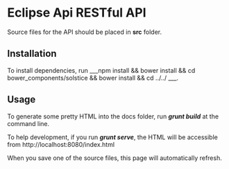# Eclipse Api RESTful API
Source files for the API should be placed in __src__ folder.

## Installation
To install dependencies, run ___npm install && bower install && cd bower_components/solstice && bower install && cd ../../ ___.

## Usage
To generate some pretty HTML into the docs folder, run ___grunt build___ at the command line.

To help development, if you run ___grunt serve___, the HTML will be accessible from http://localhost:8080/index.html 

When you save one of the source files, this page will automatically refresh.